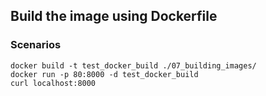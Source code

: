 ## Build the image using Dockerfile

### Scenarios
`docker build -t test_docker_build ./07_building_images/`  
`docker run -p 80:8000 -d test_docker_build`  
`curl localhost:8000`

